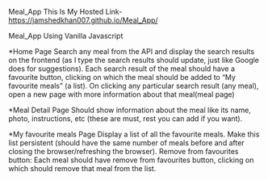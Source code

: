 Meal_App
This Is My Hosted Link-https://jamshedkhan007.github.io/Meal_App/

Meal_App Using Vanilla Javascript

*Home Page Search any meal from the API and display the search results on the frontend (as I type the search results should update, just like Google does for suggestions). Each search result of the meal should have a favourite button, clicking on which the meal should be added to “My favourite meals” (a list). On clicking any particular search result (any meal), open a new page with more information about that meal(meal page)

*Meal Detail Page Should show information about the meal like its name, photo, instructions, etc (these are must, rest you can add if you want).

*My favourite meals Page Display a list of all the favourite meals. Make this list persistent (should have the same number of meals before and after closing the browser/refreshing the browser). Remove from favourites button: Each meal should have remove from favourites button, clicking on which should remove that meal from the list.
